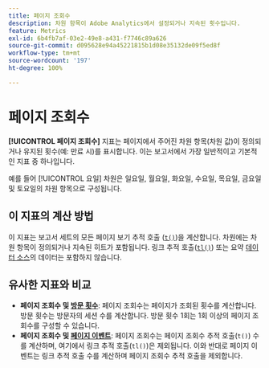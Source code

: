 ```yaml
---
title: 페이지 조회수
description: 차원 항목이 Adobe Analytics에서 설정되거나 지속된 횟수입니다.
feature: Metrics
exl-id: 6b4fb7af-03e2-49e8-a431-f7746c89a626
source-git-commit: d095628e94a45221815b1d08e35132de09f5ed8f
workflow-type: tm+mt
source-wordcount: '197'
ht-degree: 100%

---
```


# 페이지 조회수

**[!UICONTROL 페이지 조회수]** 지표는 페이지에서 주어진 차원 항목(차원 값)이 정의되거나 유지된 횟수(예: 만료 시)를 표시합니다. [](overview.md) 이는 보고서에서 가장 일반적이고 기본적인 지표 중 하나입니다.

예를 들어 [!UICONTROL 요일] 차원은 일요일, 월요일, 화요일, 수요일, 목요일, 금요일 및 토요일의 차원 항목으로 구성됩니다.

## 이 지표의 계산 방법

이 지표는 보고서 세트의 모든 페이지 보기 추적 호출 ([`t()`](/help/implement/vars/functions/t-method.md))을 계산합니다. 차원에는 차원 항목이 정의되거나 지속된 히트가 포함됩니다. 링크 추적 호출([`tl()`](/help/implement/vars/functions/tl-method.md)) 또는 요약 [데이터 소스](/help/import/data-sources/overview.md)의 데이터는 포함하지 않습니다.

## 유사한 지표와 비교

* **페이지 조회수 및 [방문 횟수](visits.md)**: 페이지 조회수는 페이지가 조회된 횟수를 계산합니다. 방문 횟수는 방문자의 세션 수를 계산합니다. 방문 횟수 1회는 1회 이상의 페이지 조회수를 구성할 수 있습니다.
* **페이지 조회수 및 [페이지 이벤트](page-events.md)**: 페이지 조회수는 페이지 조회수 추적 호출(`t()`) 수를 계산하며, 여기에서 링크 추적 호출(`tl()`)은 제외됩니다. 이와 반대로 페이지 이벤트는 링크 추적 호출 수를 계산하며 페이지 조회수 추적 호출을 제외합니다.

